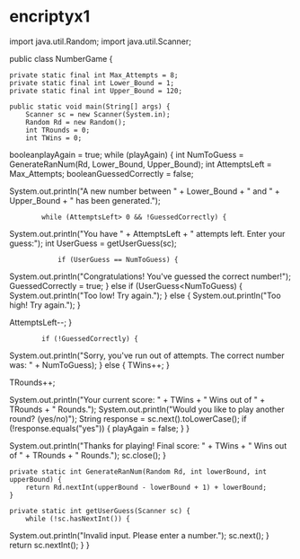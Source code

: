 # encriptyx1
import java.util.Random;
import java.util.Scanner;

public class NumberGame {

    private static final int Max_Attempts = 8;
    private static final int Lower_Bound = 1;
    private static final int Upper_Bound = 120;

    public static void main(String[] args) {
        Scanner sc = new Scanner(System.in);
        Random Rd = new Random();
        int TRounds = 0;
        int TWins = 0;

booleanplayAgain = true;
        while (playAgain) {
            int NumToGuess = GenerateRanNum(Rd, Lower_Bound, Upper_Bound);
            int AttemptsLeft = Max_Attempts;
booleanGuessedCorrectly = false;

System.out.println("A new number between " + Lower_Bound + " and " + Upper_Bound + " has been generated.");

            while (AttemptsLeft> 0 && !GuessedCorrectly) {
System.out.println("You have " + AttemptsLeft + " attempts left. Enter your guess:");
                int UserGuess = getUserGuess(sc);

                if (UserGuess == NumToGuess) {
System.out.println("Congratulations! You've guessed the correct number!");
GuessedCorrectly = true;
                } else if (UserGuess<NumToGuess) {
System.out.println("Too low! Try again.");
                } else {
System.out.println("Too high! Try again.");
                }

AttemptsLeft--;
            }

            if (!GuessedCorrectly) {
System.out.println("Sorry, you've run out of attempts. The correct number was: " + NumToGuess);
            } else {
TWins++;
            }

TRounds++;

System.out.println("Your current score: " + TWins + " Wins out of " + TRounds + " Rounds.");
System.out.println("Would you like to play another round? (yes/no)");
            String response = sc.next().toLowerCase();
            if (!response.equals("yes")) {
playAgain = false;
            }
        }

System.out.println("Thanks for playing! Final score: " + TWins + " Wins out of " + TRounds + " Rounds.");
sc.close();
    }

    private static int GenerateRanNum(Random Rd, int lowerBound, int upperBound) {
        return Rd.nextInt(upperBound - lowerBound + 1) + lowerBound;
    }

    private static int getUserGuess(Scanner sc) {
        while (!sc.hasNextInt()) {
System.out.println("Invalid input. Please enter a number.");
sc.next(); 
        }
        return sc.nextInt();
    }
}

